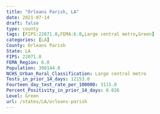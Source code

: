 ```yaml
---
title: "Orleans Parish, LA"
date: 2021-07-14
draft: false
type: county
tags: [FIPS:22071.0,FEMA:6.0,Large central metro,Green]
categories: [LA]
County: Orleans Parish
State: LA
FIPS: 22071.0
FEMA_Region: 6.0
Population: 390144.0
NCHS_Urban_Rural_Classification: Large central metro
Tests_in_prior_14_days: 12153.0
Fourteen_day_test_rate_per_100000: 3115.0
Percent_Positivity_in_prior_14_days: 0.026
Level: Green
url: /states/LA/orleans-parish
---
```



